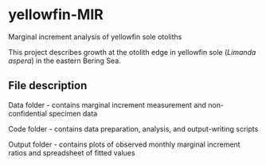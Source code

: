 # yellowfin-MIR
Marginal increment analysis of yellowfin sole otoliths

This project describes growth at the otolith edge in yellowfin sole (*Limanda aspera*) in the eastern Bering Sea. 



## File description

Data folder - contains marginal increment measurement and non-confidential specimen data

Code folder - contains data preparation, analysis, and output-writing scripts

Output folder - contains plots of observed monthly marginal increment ratios and spreadsheet of fitted values 

